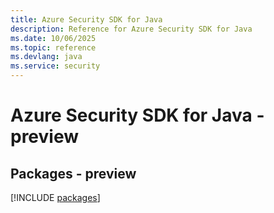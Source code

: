 ```yaml
---
title: Azure Security SDK for Java
description: Reference for Azure Security SDK for Java
ms.date: 10/06/2025
ms.topic: reference
ms.devlang: java
ms.service: security
---
```

# Azure Security SDK for Java - preview
## Packages - preview
[!INCLUDE [packages](security-index.md)]